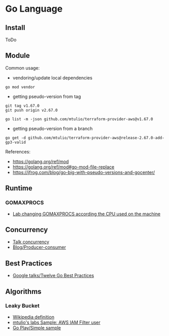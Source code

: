 # Go Language

## Install

ToDo

## Module

Common usage:

- vendoring/update local dependencies

```
go mod vendor
```

- getting pseudo-version from tag

```
git tag v1.67.0
git push origin v2.67.0

go list -m -json github.com/mtulio/terraform-provider-aws@v1.67.0
```

- getting pseudo-version from a branch

```
go get -d github.com/mtulio/terraform-provider-aws@release-2.67.0-add-gp3-valid
```

References:

- https://golang.org/ref/mod
- https://golang.org/ref/mod#go-mod-file-replace
- https://jfrog.com/blog/go-big-with-pseudo-versions-and-gocenter/

## Runtime

### GOMAXPROCS

- [Lab changing GOMAXPROCS according the CPU used on the machine](https://github.com/mtulio/mtulio.labs/tree/master/labs/go-get-maxprocs#gomaxprocs-usage-lab)


## Concurrency

- [Talk concurrency](https://go.dev/blog/io2013-talk-concurrency)
- [Blog/Producer-consumer](https://betterprogramming.pub/hands-on-go-concurrency-the-producer-consumer-pattern-c42aab4e3bd2)


## Best Practices

- [Google talks/Twelve Go Best Practices](https://talks.golang.org/2013/bestpractices.slide#1)


## Algorithms

### Leaky Bucket

- [Wikipedia definition](https://en.wikipedia.org/wiki/Leaky_bucket)
- [mtulio's labs Sample: AWS IAM Filter user](https://github.com/mtulio/go-labs/pull/4)
- [Go Play/Simple sample](https://go.dev/play/p/ZrTPLcdeDF)
